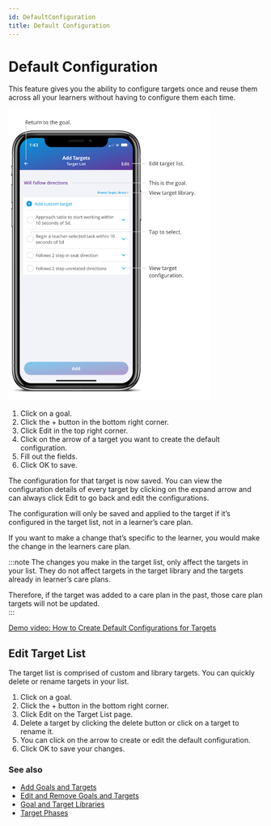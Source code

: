```yaml
---
id: DefaultConfiguration
title: Default Configuration
---
```

# Default Configuration

This feature gives you the ability to configure targets once and reuse them across all your learners without having to configure them each time. 

<img src="/img/TargetList.png" width="400" />

1. Click on a goal.
2. Click the + button in the bottom right corner. 
3. Click Edit in the top right corner. 
4. Click on the arrow of a target you want to create the default configuration.
5. Fill out the fields.
6. Click OK to save.  

The configuration for that target is now saved. You can view the configuration details of every target by clicking on the expand arrow and can always click Edit to go back and edit the configurations.  

The configuration will only be saved and applied to the target if it’s configured in the target list, not in a learner’s care plan.  

If you want to make a change that’s specific to the learner, you would make the change in the learners care plan.  

:::note
The changes you make in the target list, only affect the targets in your list. They do not affect targets in the target library and the targets already in learner’s care plans. 

Therefore, if the target was added to a care plan in the past, those care plan targets will not be updated.  
:::

[Demo video: How to Create Default Configurations for Targets](https://youtu.be/4faN4a3Ar8U "Title")

## Edit Target List 

The target list is comprised of custom and library targets. You can quickly delete or rename targets in your list.  

1. Click on a goal. 
2. Click the + button in the bottom right corner.
3. Click Edit on the Target List page. 
4. Delete a target by clicking the delete button or click on a target to rename it. 
5. You can click on the arrow to create or edit the default configuration.
6. Click OK to save your changes.

### See also
- [Add Goals and Targets](CarePlan/AddGoalsTargets.md)
- [Edit and Remove Goals and Targets](CarePlan/EditRemoveGoalsTargets.md)
- [Goal and Target Libraries](CarePlan/GoalTargetLibraries.md)
- [Target Phases](CarePlan/TargetPhases.md)
